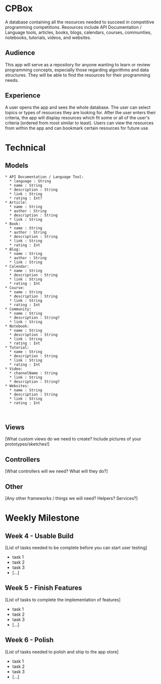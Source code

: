 # CPBox
A database containing all the resources needed to succeed in competitive programming competitions. Resources include API Documentation / Language tools, articles, books, blogs, calendars, courses, communities, notebooks, tutorials, videos, and websites.
​
## Audience
This app will serve as a repository for anyone wanting to learn or review programming concepts, especially those regarding algorithms and data structures. They will be able to find the resources for their programming needs.
​
## Experience
A user opens the app and sees the whole database. The user can select topics or types of resources they are looking for. After the user enters their criteria, the app will display resources which fit some or all of the user's criteria (ordered from most similar to least). Users can view the resources from within the app and can bookmark certain resources for future use.
​
# Technical
## Models
```
* API Documentation / Language Tool:
  * language : String
  * name : String
  * description : String
  * link : String
  * rating : Int?
* Article:
  * name : String
  * author : String
  * description : String
  * link : String
* Book:
  * name : String
  * author : String
  * description : String
  * link : String
  * rating : Int
* Blog:
  * name : String
  * author : String
  * link : String
* Calendar:
  * name : String
  * description : String
  * link : String
  * rating : Int
* Course:
  * name : String
  * description : String
  * link : String
  * rating : Int
* Community:
  * name : String
  * description : String?
  * link : String
* Notebook:
  * name : String
  * description : String
  * link : String
  * rating : Int
* Tutorial:
  * name : String
  * description : String
  * link : String
  * rating : Int
* Video:
  * channelName : String
  * link : String
  * description : String?
* Websites:
  * name : String
  * description : String
  * link : String
  * rating : Int
```
​
## Views
[What custom views do we need to create? Include pictures of your prototypes/sketches!]
​
## Controllers
[What controllers will we need? What will they do?]
​
## Other
[Any other frameworks / things we will need? Helpers? Services?]
​
# Weekly Milestone
## Week 4 - Usable Build
[List of tasks needed to be complete before you can start user testing]
- task 1
- task 2
- task 3
- [...]
​
## Week 5 - Finish Features
[List of tasks to complete the implementation of features]
- task 1
- task 2
- task 3
- [...]
​
## Week 6 - Polish
[List of tasks needed to polish and ship to the app store]
- task 1
- task 2
- task 3
- [...]
